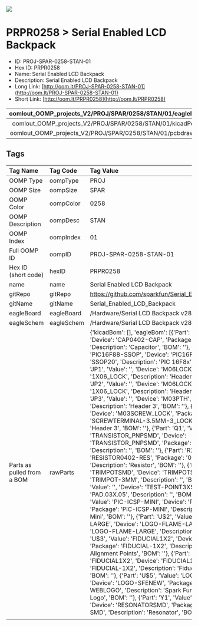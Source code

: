 


  
![][im]
# PRPR0258 > Serial Enabled LCD Backpack

- ID: PROJ-SPAR-0258-STAN-01
- Hex ID: PRPR0258
- Name: Serial Enabled LCD Backpack
- Description: Serial Enabled LCD Backpack
- Long Link: [http://oom.lt/PROJ-SPAR-0258-STAN-01](http://oom.lt/PROJ-SPAR-0258-STAN-01)
- Short Link: [http://oom.lt/PRPR0258](http://oom.lt/PRPR0258)
  

|oomlout_OOMP_projects_V2/PROJ/SPAR/0258/STAN/01/eagleImage.png|oomlout_OOMP_projects_V2/PROJ/SPAR/0258/STAN/01/eagleSchemImage.png|oomlout_OOMP_projects_V2/PROJ/SPAR/0258/STAN/01/kicadPcb3dFront.png|oomlout_OOMP_projects_V2/PROJ/SPAR/0258/STAN/01/kicadPcb3dBack.png|
| :---: | :---: | :---: | :---: |
|oomlout_OOMP_projects_V2/PROJ/SPAR/0258/STAN/01/kicadPcb3d.png|oomlout_OOMP_projects_V2/PROJ/SPAR/0258/STAN/01/bomBack.png|oomlout_OOMP_projects_V2/PROJ/SPAR/0258/STAN/01/bomFront.png|oomlout_OOMP_projects_V2/PROJ/SPAR/0258/STAN/01/pcbdraw.svg|
|oomlout_OOMP_projects_V2/PROJ/SPAR/0258/STAN/01/pcbdrawBack.svg||||

## Tags
  

|Tag Name|Tag Code|Tag Value|
| :--- | :--- | :--- |
|OOMP Type|oompType|PROJ|
|OOMP Size|oompSize|SPAR|
|OOMP Color|oompColor|0258|
|OOMP Description|oompDesc|STAN|
|OOMP Index|oompIndex|01|
|Full OOMP ID|oompID|PROJ-SPAR-0258-STAN-01|
|Hex ID (short code)|hexID|PRPR0258|
|name|name|Serial Enabled LCD Backpack|
|gitRepo|gitRepo|https://github.com/sparkfun/Serial_Enabled_LCD_Backpack|
|gitName|gitName|Serial_Enabled_LCD_Backpack|
|eagleBoard|eagleBoard|/Hardware/Serial LCD Backpack v28.brd|
|eagleSchem|eagleSchem|/Hardware/Serial LCD Backpack v28.sch|
|Parts as pulled from a BOM|rawParts|{'kicadBom': [], 'eagleBom': [{'Part': 'C1', 'Value': '', 'Device': 'CAP0402-CAP', 'Package': '0402-CAP', 'Description': 'Capacitor', 'BOM': ''}, {'Part': 'IC1', 'Value': 'PIC16F88-SSOP', 'Device': 'PIC16F88-SSOP', 'Package': 'SSOP20', 'Description': 'PIC 16F8x', 'BOM': ''}, {'Part': 'JP1', 'Value': '', 'Device': 'M06LOCK', 'Package': '1X06_LOCK', 'Description': 'Header 6', 'BOM': ''}, {'Part': 'JP2', 'Value': '', 'Device': 'M06LOCK', 'Package': '1X06_LOCK', 'Description': 'Header 6', 'BOM': ''}, {'Part': 'JP3', 'Value': '', 'Device': 'M03PTH', 'Package': '1X03', 'Description': 'Header 3', 'BOM': ''}, {'Part': 'JP4', 'Value': '', 'Device': 'M03SCREW_LOCK', 'Package': 'SCREWTERMINAL-3.5MM-3_LOCK.007S', 'Description': 'Header 3', 'BOM': ''}, {'Part': 'Q1', 'Value': 'TRANSISTOR_PNPSMD', 'Device': 'TRANSISTOR_PNPSMD', 'Package': 'SOT23-3', 'Description': '', 'BOM': ''}, {'Part': 'R1', 'Value': '', 'Device': 'RESISTOR0402-RES', 'Package': '0402-RES', 'Description': 'Resistor', 'BOM': ''}, {'Part': 'R2', 'Value': 'TRIMPOTSMD', 'Device': 'TRIMPOTSMD', 'Package': 'TRIMPOT-3MM', 'Description': '', 'BOM': ''}, {'Part': 'TP1', 'Value': '', 'Device': 'TEST-POINT3X5', 'Package': 'PAD.03X.05', 'Description': '', 'BOM': ''}, {'Part': 'U$1', 'Value': 'PIC-ICSP-MINI', 'Device': 'PIC-ICSP-MINI', 'Package': 'PIC-ICSP-MINI', 'Description': 'PIC-ICSP-Mini', 'BOM': ''}, {'Part': 'U$2', 'Value': 'LOGO-FLAME-LARGE', 'Device': 'LOGO-FLAME-LARGE', 'Package': 'LOGO-FLAME-LARGE', 'Description': '', 'BOM': ''}, {'Part': 'U$3', 'Value': 'FIDUCIAL1X2', 'Device': 'FIDUCIAL1X2', 'Package': 'FIDUCIAL-1X2', 'Description': 'Fiducial Alignment Points', 'BOM': ''}, {'Part': 'U$4', 'Value': 'FIDUCIAL1X2', 'Device': 'FIDUCIAL1X2', 'Package': 'FIDUCIAL-1X2', 'Description': 'Fiducial Alignment Points', 'BOM': ''}, {'Part': 'U$5', 'Value': 'LOGO-SFENEW', 'Device': 'LOGO-SFENEW', 'Package': 'SFE-NEW-WEBLOGO', 'Description': 'Spark Fun Electronics PCB Logo', 'BOM': ''}, {'Part': 'Y1', 'Value': 'RESONATORSMD', 'Device': 'RESONATORSMD', 'Package': 'RESONATOR-SMD', 'Description': 'Resonator', 'BOM': ''}]}|
||||



[im]: PROJ/SPAR/0258/STAN/01/kicadPcb3d_450.png

